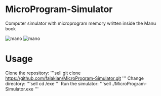 # MicroProgram-Simulator

Computer simulator with microprogram memory written inside the Manu book

![mano](https://github.com/falakian/MicroProgram-Simulator/assets/107622368/33d7a1e4-968c-4e47-a56c-75f1d302937d)
![mano](https://github.com/falakian/MicroProgram-Simulator/assets/107622368/37a048d8-611e-4a89-bed3-aa68bcaf4315)

# Usage

Clone the repository:
'''sell
  git clone https://github.com/falakian/MicroProgram-Simulator.git
'''
Change directory:
'''sell
  cd /exe
'''
Run the simulator:
'''sell
  ./MicroProgram-Simulator.exe
'''

